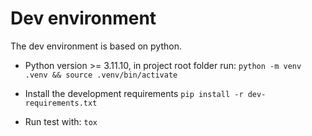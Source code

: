 # Dev environment
The dev environment is based on python.
- Python version >= 3.11.10, in project root folder run: `python -m venv .venv && source .venv/bin/activate`

- Install the development requirements `pip install -r dev-requirements.txt`
  
- Run test with: `tox`